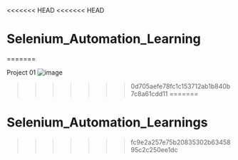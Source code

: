<<<<<<< HEAD
<<<<<<< HEAD
# Selenium_Automation_Learning
=======

Project 01
![image](https://github.com/user-attachments/assets/271c20ca-2e7a-46ee-b44c-8cfeabc31dee)
>>>>>>> 0d705aefe78fc1c153712ab1b840b7c8a61cdd11
=======
# Selenium_Automation_Learnings
>>>>>>> fc9e2a257e75b20835302b6345895c2c250ee1dc
